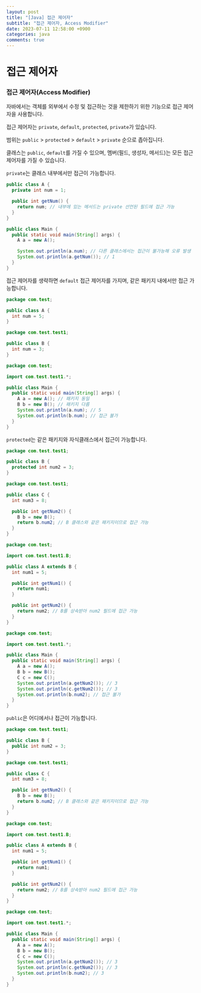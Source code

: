 ```yaml
---
layout: post
title: "[Java] 접근 제어자"
subtitle: "접근 제어자, Access Modifier"
date: 2023-07-11 12:58:00 +0900
categories: java
comments: true
---
```


# 접근 제어자

### 접근 제어자(Access Modifier)

자바에서는 객체를 외부에서 수정 및 접근하는 것을 제한하기 위한 기능으로 접근 제어자을 사용합니다.

접근 제어자는 `private`, `default`, `protected`, `private`가 있습니다.

범위는 `public` > `protected` > `default` > `private` 순으로 좁아집니다.

클래스는 `public`, `default`를 가질 수 있으며, 멤버(필드, 생성자, 메서드)는 모든 접근 제어자를 가질 수 있습니다.

`private`는 클래스 내부에서만 접근이 가능합니다.

```java
public class A {
  private int num = 1;

  public int getNum() {
    return num; // 내부에 있는 메서드는 private 선언된 필드에 접근 가능
  }
}

public class Main {
  public static void main(String[] args) {
    A a = new A();

    System.out.println(a.num); // 다른 클래스에서는 접근이 불가능해 오류 발생
    System.out.println(a.getNum()); // 1
  }
}

```

접근 제어자를 생략하면 `default` 접근 제어자를 가지며, 같은 패키지 내에서만 접근 가능합니다.

```java
package com.test;

public class A {
  int num = 5;
}
```

```java
package com.test.test1;

public class B {
  int num = 3;
}
```

```java
package com.test;

import com.test.test1.*;

public class Main {
  public static void main(String[] args) {
    A a = new A(); // 패키지 동일
    B b = new B(); // 패키지 다름
    System.out.println(a.num); // 5
    System.out.println(b.num); // 접근 불가
  }
}
```

`protected`는 같은 패키지와 자식클래스에서 접근이 가능합니다.

```java
package com.test.test1;

public class B {
  protected int num2 = 3;
}
```

```java
package com.test.test1;

public class C {
  int num3 = 8;

  public int getNum2() {
    B b = new B();
    return b.num2; // B 클래스와 같은 패키지이므로 접근 가능
  }
}

```

```java
package com.test;

import com.test.test1.B;

public class A extends B {
  int num1 = 5;

  public int getNum1() {
    return num1;
  }

  public int getNum2() {
    return num2; // B를 상속받아 num2 필드에 접근 가능
  }
}
```

```java
package com.test;

import com.test.test1.*;

public class Main {
  public static void main(String[] args) {
    A a = new A();
    B b = new B();
    C c = new C();
    System.out.println(a.getNum2()); // 3
    System.out.println(c.getNum2()); // 3
    System.out.println(b.num2); // 접근 불가
  }
}
```

`public`은 어디에서나 접근이 가능합니다.

```java
package com.test.test1;

public class B {
  public int num2 = 3;
}
```

```java
package com.test.test1;

public class C {
  int num3 = 8;

  public int getNum2() {
    B b = new B();
    return b.num2; // B 클래스와 같은 패키지이므로 접근 가능
  }
}

```

```java
package com.test;

import com.test.test1.B;

public class A extends B {
  int num1 = 5;

  public int getNum1() {
    return num1;
  }

  public int getNum2() {
    return num2; // B를 상속받아 num2 필드에 접근 가능
  }
}
```

```java
package com.test;

import com.test.test1.*;

public class Main {
  public static void main(String[] args) {
    A a = new A();
    B b = new B();
    C c = new C();
    System.out.println(a.getNum2()); // 3
    System.out.println(c.getNum2()); // 3
    System.out.println(b.num2); // 3
  }
}
```
